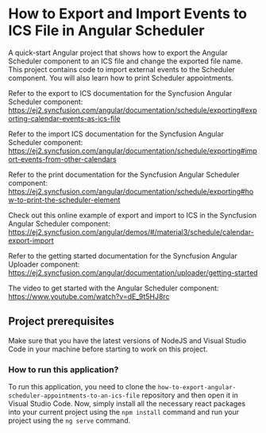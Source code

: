 # How to Export and Import Events to ICS File in Angular Scheduler

A quick-start Angular project that shows how to export the Angular Scheduler component to an ICS file and change the exported file name. This project contains code to import external events to the Scheduler component. You will also learn how to print Scheduler appointments.

Refer to the export to ICS documentation for the Syncfusion Angular Scheduler component: 
https://ej2.syncfusion.com/angular/documentation/schedule/exporting#exporting-calendar-events-as-ics-file

Refer to the import ICS documentation for the Syncfusion Angular Scheduler component: 
https://ej2.syncfusion.com/angular/documentation/schedule/exporting#import-events-from-other-calendars 

Refer to the print documentation for the Syncfusion Angular Scheduler component: 
https://ej2.syncfusion.com/angular/documentation/schedule/exporting#how-to-print-the-scheduler-element 

Check out this online example of export and import to ICS in the Syncfusion Angular Scheduler component:
https://ej2.syncfusion.com/angular/demos/#/material3/schedule/calendar-export-import

Refer to the getting started documentation for the Syncfusion Angular Uploader component: 
https://ej2.syncfusion.com/angular/documentation/uploader/getting-started 

The video to get started with the Angular Scheduler component:
https://www.youtube.com/watch?v=dE_9t5HJ8rc 

## Project prerequisites

Make sure that you have the latest versions of NodeJS and Visual Studio Code in your machine before starting to work on this project.

### How to run this application?

To run this application, you need to clone the `how-to-export-angular-scheduler-appointments-to-an-ics-file` repository and then open it in Visual Studio Code. Now, simply install all the necessary react packages into your current project using the `npm install` command and run your project using the `ng serve` command.
